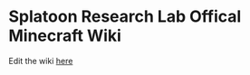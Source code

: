 # Splatoon Research Lab Offical Minecraft Wiki

Edit the wiki [here](https://github.com/SideMatter/srlwiki/tree/main)

